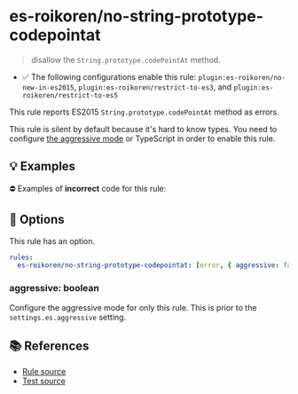 # es-roikoren/no-string-prototype-codepointat
> disallow the `String.prototype.codePointAt` method.

- ✅ The following configurations enable this rule: `plugin:es-roikoren/no-new-in-es2015`, `plugin:es-roikoren/restrict-to-es3`, and `plugin:es-roikoren/restrict-to-es5`

This rule reports ES2015 `String.prototype.codePointAt` method as errors.

This rule is silent by default because it's hard to know types. You need to configure [the aggressive mode](../#the-aggressive-mode) or TypeScript in order to enable this rule.

## 💡 Examples

⛔ Examples of **incorrect** code for this rule:

<eslint-playground type="bad" code="/*eslint es-roikoren/no-string-prototype-codepointat: [error, { aggressive: true }] */
foo.codePointAt(0)
" />

## 🔧 Options

This rule has an option.

```yml
rules:
  es-roikoren/no-string-prototype-codepointat: [error, { aggressive: false }]
```

### aggressive: boolean

Configure the aggressive mode for only this rule.
This is prior to the `settings.es.aggressive` setting.

## 📚 References

- [Rule source](https://github.com/roikoren755/eslint-plugin-es/blob/v0.0.0/src/rules/no-string-prototype-codepointat.ts)
- [Test source](https://github.com/roikoren755/eslint-plugin-es/blob/v0.0.0/tests/src/rules/no-string-prototype-codepointat.ts)
